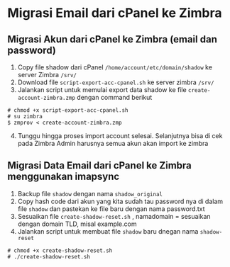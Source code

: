 # Migrasi Email dari cPanel ke Zimbra

## Migrasi Akun dari cPanel ke Zimbra (email dan password)
1. Copy file shadow dari cPanel ```/home/account/etc/domain/shadow``` ke server Zimbra ```/srv/```
2. Download file ```script-export-acc-cpanel.sh``` ke server zimbra ```/srv/```
3. Jalankan script untuk memulai export data shadow ke file ```create-account-zimbra.zmp``` dengan command berikut  
```
# chmod +x script-export-acc-cpanel.sh  
# su zimbra  
$ zmprov < create-account-zimbra.zmp
```
4. Tunggu hingga proses import account selesai. Selanjutnya bisa di cek pada Zimbra Admin harusnya semua akun akan import ke zimbra

## Migrasi Data Email dari cPanel ke Zimbra menggunakan imapsync
1. Backup file ```shadow``` dengan nama ```shadow_original```
2. Copy hash code dari akun yang kita sudah tau password nya di dalam file ```shadow``` dan pastekan ke file baru dengan nama password.txt
3. Sesuaikan file ```create-shadow-reset.sh``` , namadomain = sesuaikan dengan domain TLD, misal example.com
4. Jalankan script untuk membuat file ```shadow``` baru dnegan nama ```shadow-reset```
```
# chmod +x create-shadow-reset.sh
# ./create-shadow-reset.sh
```
